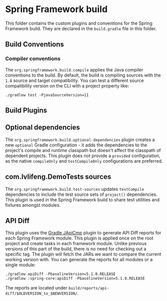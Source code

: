 # Spring Framework build

This folder contains the custom plugins and conventions for the Spring Framework build.
They are declared in the `build.gradle` file in this folder.

## Build Conventions

### Compiler conventions

The `org.springframework.build.compile` applies the Java compiler conventions to the build.
By default, the build is compiling sources with the `1.8` source and target compatibility.
You can test a different source compatibility version on the CLI with a project property like:

```
./gradlew test -PjavaSourceVersion=11
```

## Build Plugins

## Optional dependencies

The `org.springframework.build.optional-dependencies` plugin creates a new `optional`
Gradle configuration - it adds the dependencies to the project's compile and runtime classpath
but doesn't affect the classpath of dependent projects.
This plugin does not provide a `provided` configuration, as the native `compileOnly` and `testCompileOnly`
configurations are preferred.

## com.lvlifeng.DemoTests sources

The `org.springframework.build.test-sources` updates `testCompile` dependencies to include
the test source sets of `project()` dependencies. This plugin is used in the Spring Framework build 
to share test utilities and fixtures amongst modules.

## API Diff

This plugin uses the [Gradle JApiCmp](https://github.com/melix/japicmp-gradle-plugin) plugin
to generate API Diff reports for each Spring Framework module. This plugin is applied once on the root
project and create tasks in each framework module. Unlike previous versions of this part of the build,
there is no need for checking out a specific tag. The plugin will fetch the JARs we want to compare the
current working version with. You can generate the reports for all modules or a single module:

```
./gradlew apiDiff -PbaselineVersion=5.1.0.RELEASE
./gradlew :spring-core:apiDiff -PbaselineVersion=5.1.0.RELEASE
```      

The reports are located under `build/reports/api-diff/$OLDVERSION_to_$NEWVERSION/`.